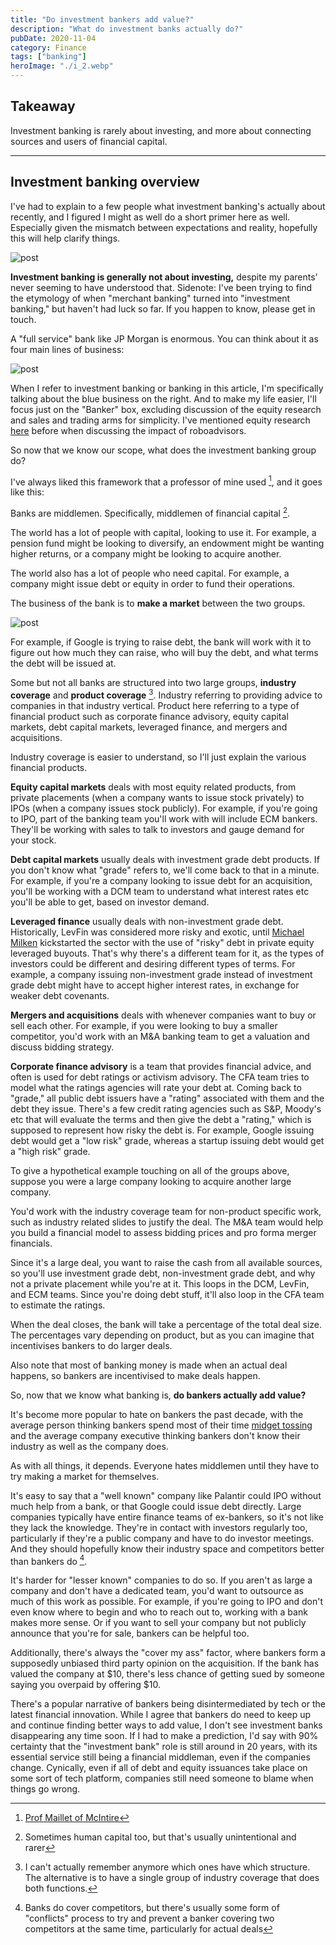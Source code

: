 ```yaml
---
title: "Do investment bankers add value?"
description: "What do investment banks actually do?"
pubDate: 2020-11-04
category: Finance
tags: ["banking"]
heroImage: "./i_2.webp"
---
```


## Takeaway

Investment banking is rarely about investing, and more about connecting sources and users of financial capital.

---

## Investment banking overview

I've had to explain to a few people what investment banking's actually about recently, and I figured I might as well do a short primer here as well. Especially given the mismatch between expectations and reality, hopefully this will help clarify things.

![post](./i_1.webp)

**Investment banking is generally not about investing,** despite my parents' never seeming to have understood that. Sidenote: I've been trying to find the etymology of when "merchant banking" turned into "investment banking," but haven't had luck so far. If you happen to know, please get in touch.

A "full service" bank like JP Morgan is enormous. You can think about it as four main lines of business:

![post](./i_2.webp)

When I refer to investment banking or banking in this article, I'm specifically talking about the blue business on the right. And to make my life easier, I'll focus just on the "Banker" box, excluding discussion of the equity research and sales and trading arms for simplicity. I've mentioned equity research [here](https://avoidboringpeople.substack.com/p/you-dont-want-quality-time-you-want "er") before when discussing the impact of roboadvisors.

So now that we know our scope, what does the investment banking group do?

I've always liked this framework that a professor of mine used [^1], and it goes like this:

Banks are middlemen. Specifically, middlemen of financial capital [^2].

The world has a lot of people with capital, looking to use it. For example, a pension fund might be looking to diversify, an endowment might be wanting higher returns, or a company might be looking to acquire another.

The world also has a lot of people who need capital. For example, a company might issue debt or equity in order to fund their operations.

The business of the bank is to **make a market** between the two groups.

![post](./i_3.webp)

For example, if Google is trying to raise debt, the bank will work with it to figure out how much they can raise, who will buy the debt, and what terms the debt will be issued at.

Some but not all banks are structured into two large groups, **industry coverage** and **product coverage** [^3]. Industry referring to providing advice to companies in that industry vertical. Product here referring to a type of financial product such as corporate finance advisory, equity capital markets, debt capital markets, leveraged finance, and mergers and acquisitions.

Industry coverage is easier to understand, so I'll just explain the various financial products.

**Equity capital markets** deals with most equity related products, from private placements (when a company wants to issue stock privately) to IPOs (when a company issues stock publicly). For example, if you're going to IPO, part of the banking team you'll work with will include ECM bankers. They'll be working with sales to talk to investors and gauge demand for your stock.

**Debt capital markets** usually deals with investment grade debt products. If you don't know what "grade" refers to, we'll come back to that in a minute. For example, if you're a company looking to issue debt for an acquisition, you'll be working with a DCM team to understand what interest rates etc you'll be able to get, based on investor demand.

**Leveraged finance** usually deals with non-investment grade debt. Historically, LevFin was considered more risky and exotic, until [Michael Milken](https://en.wikipedia.org/wiki/Michael_Milken "Mike") kickstarted the sector with the use of "risky" debt in private equity leveraged buyouts. That's why there's a different team for it, as the types of investors could be different and desiring different types of terms. For example, a company issuing non-investment grade instead of investment grade debt might have to accept higher interest rates, in exchange for weaker debt covenants.

**Mergers and acquisitions** deals with whenever companies want to buy or sell each other. For example, if you were looking to buy a smaller competitor, you'd work with an M&A banking team to get a valuation and discuss bidding strategy.

**Corporate finance advisory** is a team that provides financial advice, and often is used for debt ratings or activism advisory. The CFA team tries to model what the ratings agencies will rate your debt at. Coming back to "grade," all public debt issuers have a "rating" associated with them and the debt they issue. There's a few credit rating agencies such as S&P, Moody's etc that will evaluate the terms and then give the debt a "rating," which is supposed to represent how risky the debt is. For example, Google issuing debt would get a "low risk" grade, whereas a startup issuing debt would get a "high risk" grade.

To give a hypothetical example touching on all of the groups above, suppose you were a large company looking to acquire another large company.

You'd work with the industry coverage team for non-product specific work, such as industry related slides to justify the deal. The M&A team would help you build a financial model to assess bidding prices and pro forma merger financials.

Since it's a large deal, you want to raise the cash from all available sources, so you'll use investment grade debt, non-investment grade debt, and why not a private placement while you're at it. This loops in the DCM, LevFin, and ECM teams. Since you're doing debt stuff, it'll also loop in the CFA team to estimate the ratings.

When the deal closes, the bank will take a percentage of the total deal size. The percentages vary depending on product, but as you can imagine that incentivises bankers to do larger deals.

Also note that most of banking money is made when an actual deal happens, so bankers are incentivised to make deals happen.

So, now that we know what banking is, **do bankers actually add value?**

It's become more popular to hate on bankers the past decade, with the average person thinking bankers spend most of their time [midget tossing](https://www.youtube.com/watch?v=EQlgrw31St0 "midget") and the average company executive thinking bankers don't know their industry as well as the company does.

As with all things, it depends. Everyone hates middlemen until they have to try making a market for themselves.

It's easy to say that a "well known" company like Palantir could IPO without much help from a bank, or that Google could issue debt directly. Large companies typically have entire finance teams of ex-bankers, so it's not like they lack the knowledge. They're in contact with investors regularly too, particularly if they're a public company and have to do investor meetings. And they should hopefully know their industry space and competitors better than bankers do [^4].

It's harder for "lesser known" companies to do so. If you aren't as large a company and don't have a dedicated team, you'd want to outsource as much of this work as possible. For example, if you're going to IPO and don't even know where to begin and who to reach out to, working with a bank makes more sense. Or if you want to sell your company but not publicly announce that you're for sale, bankers can be helpful too.

Additionally, there's always the "cover my ass" factor, where bankers form a supposedly unbiased third party opinion on the acquisition. If the bank has valued the company at $10, there's less chance of getting sued by someone saying you overpaid by offering $10.

There's a popular narrative of bankers being disintermediated by tech or the latest financial innovation. While I agree that bankers do need to keep up and continue finding better ways to add value, I don't see investment banks disappearing any time soon. If I had to make a prediction, I'd say with 90% certainty that the "investment bank" role is still around in 20 years, with its essential service still being a financial middleman, even if the companies change. Cynically, even if all of debt and equity issuances take place on some sort of tech platform, companies still need someone to blame when things go wrong.

[^1]: [Prof Maillet of McIntire](https://www.commerce.virginia.edu/faculty/pam5x "prof")
[^2]: Sometimes human capital too, but that's usually unintentional and rarer
[^3]: I can't actually remember anymore which ones have which structure. The alternative is to have a single group of industry coverage that does both functions.
[^4]: Banks do cover competitors, but there's usually some form of "conflicts" process to try and prevent a banker covering two competitors at the same time, particularly for actual deals
